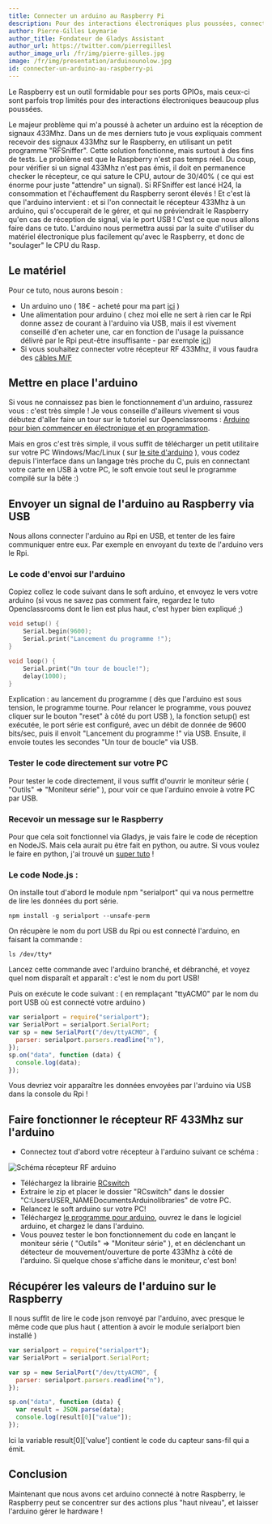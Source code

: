 ```yaml
---
title: Connecter un arduino au Raspberry Pi
description: Pour des interactions électroniques plus poussées, connectons un arduino à notre Raspberry Pi !
author: Pierre-Gilles Leymarie
author_title: Fondateur de Gladys Assistant
author_url: https://twitter.com/pierregillesl
author_image_url: /fr/img/pierre-gilles.jpg
image: /fr/img/presentation/arduinounolow.jpg
id: connecter-un-arduino-au-raspberry-pi
---
```


Le Raspberry est un outil formidable pour ses ports GPIOs, mais ceux-ci sont parfois trop limités pour des interactions électroniques beaucoup plus poussées.

Le majeur problème qui m'a poussé à acheter un arduino est la réception de signaux 433Mhz. Dans un de mes derniers tuto je vous expliquais comment recevoir des signaux 433Mhz sur le Raspberry, en utilisant un petit programme "RFSniffer". Cette solution fonctionne, mais surtout à des fins de tests. Le problème est que le Raspberry n'est pas temps réel. Du coup, pour vérifier si un signal 433Mhz n'est pas émis, il doit en permanence checker le récepteur, ce qui sature le CPU, autour de 30/40% ( ce qui est énorme pour juste "attendre" un signal). Si RFSniffer est lancé H24, la consommation et l'échauffement du Raspberry seront élevés ! Et c'est là que l'arduino intervient : et si l'on connectait le récepteur 433Mhz à un arduino, qui s'occuperait de le gérer, et qui ne préviendrait le Raspberry qu'en cas de réception de signal, via le port USB ! C'est ce que nous allons faire dans ce tuto. L'arduino nous permettra aussi par la suite d'utiliser du matériel électronique plus facilement qu'avec le Raspberry, et donc de "soulager" le CPU du Rasp.

<!--truncate-->

## Le matériel

Pour ce tuto, nous aurons besoin :

- Un arduino uno ( 18€ - acheté pour ma part [ici](http://amzn.to/1Dx5l3w) )
- Une alimentation pour arduino ( chez moi elle ne sert à rien car le Rpi donne assez de courant à l'arduino via USB, mais il est vivement conseillé d'en acheter une, car en fonction de l'usage la puissance délivré par le Rpi peut-être insuffisante - par exemple [ici](http://amzn.to/1CRuOtI))
- Si vous souhaitez connecter votre récepteur RF 433Mhz, il vous faudra des [câbles M/F](http://amzn.to/1S3iQ6M)

## Mettre en place l'arduino

Si vous ne connaissez pas bien le fonctionnement d'un arduino, rassurez vous : c'est très simple ! Je vous conseille d'ailleurs vivement si vous débutez d'aller faire un tour sur le tutoriel sur Openclassrooms : [Arduino pour bien commencer en électronique et en programmation](https://openclassrooms.com/fr/courses/2778161-programmez-vos-premiers-montages-avec-arduino).

Mais en gros c'est très simple, il vous suffit de télécharger un petit utilitaire sur votre PC Windows/Mac/Linux ( sur [le site d'arduino](http://arduino.cc/en/Main/Software) ), vous codez depuis l'interface dans un langage très proche du C, puis en connectant votre carte en USB à votre PC, le soft envoie tout seul le programme compilé sur la bête :)

## Envoyer un signal de l'arduino au Raspberry via USB

Nous allons connecter l'arduino au Rpi en USB, et tenter de les faire communiquer entre eux. Par exemple en envoyant du texte de l'arduino vers le Rpi.

### Le code d'envoi sur l'arduino

Copiez collez le code suivant dans le soft arduino, et envoyez le vers votre arduino (si vous ne savez pas comment faire, regardez le tuto Openclassrooms dont le lien est plus haut, c'est hyper bien expliqué ;)

```c
void setup() {
    Serial.begin(9600);
    Serial.print("Lancement du programme !");
}

void loop() {
    Serial.print("Un tour de boucle!");
    delay(1000);
}
```

Explication : au lancement du programme ( dès que l'arduino est sous tension, le programme tourne. Pour relancer le programme, vous pouvez cliquer sur le bouton "reset" à côté du port USB ), la fonction setup() est exécutée, le port série est configuré, avec un débit de donnée de 9600 bits/sec, puis il envoit "Lancement du programme !" via USB. Ensuite, il envoie toutes les secondes "Un tour de boucle" via USB.

### Tester le code directement sur votre PC

Pour tester le code directement, il vous suffit d'ouvrir le moniteur série ( "Outils" => "Moniteur série" ), pour voir ce que l'arduino envoie à votre PC par USB.

### Recevoir un message sur le Raspberry

Pour que cela soit fonctionnel via Gladys, je vais faire le code de réception en NodeJS. Mais cela aurait pu être fait en python, ou autre. Si vous voulez le faire en python, j'ai trouvé un [super tuto](http://electroniqueamateur.blogspot.fr/2014/05/communication-par-usb-entre-raspberry.html) !

### Le code Node.js :

On installe tout d'abord le module npm "serialport" qui va nous permettre de lire les données du port série.

```
npm install -g serialport --unsafe-perm
```

On récupère le nom du port USB du Rpi ou est connecté l'arduino, en faisant la commande :

```
ls /dev/tty*
```

Lancez cette commande avec l'arduino branché, et débranché, et voyez quel nom disparaît et apparaît : c'est le nom du port USB!

Puis on exécute le code suivant : ( en remplaçant "ttyACM0" par le nom du port USB où est connecté votre arduino )

```javascript
var serialport = require("serialport");
var SerialPort = serialport.SerialPort;
var sp = new SerialPort("/dev/ttyACM0", {
  parser: serialport.parsers.readline("n"),
});
sp.on("data", function (data) {
  console.log(data);
});
```

Vous devriez voir apparaître les données envoyées par l'arduino via USB dans la console du Rpi !

## Faire fonctionner le récepteur RF 433Mhz sur l'arduino

- Connectez tout d'abord votre récepteur à l'arduino suivant ce schéma :

<img alt="Schéma récepteur RF arduino" src="/fr/img/articles/connecter-un-arduino-au-raspberry-pi/schéma-recepteur-RF-arduino.jpg" />

- Téléchargez la librairie [RCswitch](https://code.google.com/p/rc-switch/downloads/list)
- Extraire le zip et placer le dossier "RCswitch" dans le dossier "C:UsersUSER_NAMEDocumentsArduinolibraries" de votre PC.
- Relancez le soft arduino sur votre PC!
- Téléchargez [le programme pour arduino](https://github.com/gladysassistant/Gladys-arduino), ouvrez le dans le logiciel arduino, et chargez le dans l'arduino.
- Vous pouvez tester le bon fonctionnement du code en lançant le moniteur série ( "Outils" => "Moniteur série" ), et en déclenchant un détecteur de mouvement/ouverture de porte 433Mhz à côté de l'arduino. Si quelque chose s'affiche dans le moniteur, c'est bon!

## Récupérer les valeurs de l'arduino sur le Raspberry

Il nous suffit de lire le code json renvoyé par l'arduino, avec presque le même code que plus haut ( attention à avoir le module serialport bien installé )

```javascript
var serialport = require("serialport");
var SerialPort = serialport.SerialPort;

var sp = new SerialPort("/dev/ttyACM0", {
  parser: serialport.parsers.readline("n"),
});

sp.on("data", function (data) {
  var result = JSON.parse(data);
  console.log(result[0]["value"]);
});
```

Ici la variable result[0]['value'] contient le code du capteur sans-fil qui a émit.

## Conclusion

Maintenant que nous avons cet arduino connecté à notre Raspberry, le Raspberry peut se concentrer sur des actions plus "haut niveau", et laisser l'arduino gérer le hardware !

